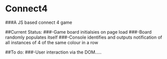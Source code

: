 Connect4
========

###A JS based connect 4 game

##Current Status:
###-Game board initialsies on page load
###-Board randomly populates itself
###-Console identifies and outputs notification of all instances of 4 of the same colour in a row

##To do:
###-User interaction via the DOM.....



